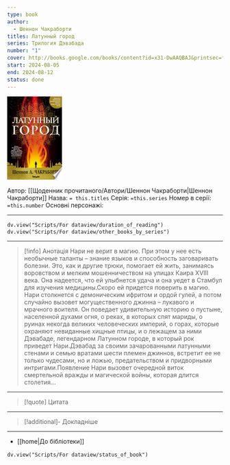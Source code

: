 ```yaml
---
type: book
author:
  - Шеннон Чакраборти
titles: Латунный город
series: Трилогия Дэвабада
number: "1"
cover: http://books.google.com/books/content?id=x31-DwAAQBAJ&printsec=frontcover&img=1&zoom=1&edge=curl&source=gbs_api
start: 2024-08-05
end: 2024-08-12
status: done
---
```

![cover|150](media/cover!150-456.jpg)

Автор: [[Щоденник прочитаного/Автори/Шеннон Чакраборти|Шеннон Чакраборти]]
Назва: `= this.titles`
Серія:  `=this.series`
Номер в серії: `=this.number`
Основні персонажі:

---
```dataviewjs
dv.view("Scripts/For dataview/duration_of_reading")
dv.view("Scripts/For dataview/other_books_by_series")
```

---
>[!info] Анотація
>Нари не верит в магию. При этом у нее есть необычные таланты – знание языков и способность заговаривать болезни. Это, как и другие трюки, помогает ей жить, занимаясь воровством и мелким мошенничеством на улицах Каира XVIII века. Она надеется, что ей улыбнется удача и она уедет в Стамбул для изучения медицины.Скоро ей придется поверить в магию. Нари столкнется с демоническим ифритом и ордой гулей, а потом случайно вызовет могущественного джинна – лукавого и мрачного воителя. Он поведает удивительную историю о пустыне, населенной духами огня, о реках, в которых спят мариды, о руинах некогда великих человеческих империй, о горах, которые охраняют невиданные хищные птицы, и о лежащем за ними Дэвабаде, легендарном Латунном городе, в который рок приведет Нари.Дэвабад за своими зачарованными латунными стенами и семью вратами шести племен джиннов, встретит ее не только чудесами, но и ложью, предательством и придворными интригами.Появление Нари вызовет очередной виток смертельной вражды и магической войны, которая длится столетия...
___

>[!quote] Цитата

---
>[!additional]- Докладніше

---

- [[home|До бібліотеки]]

```dataviewjs
dv.view("Scripts/For dataview/status_of_book")
```